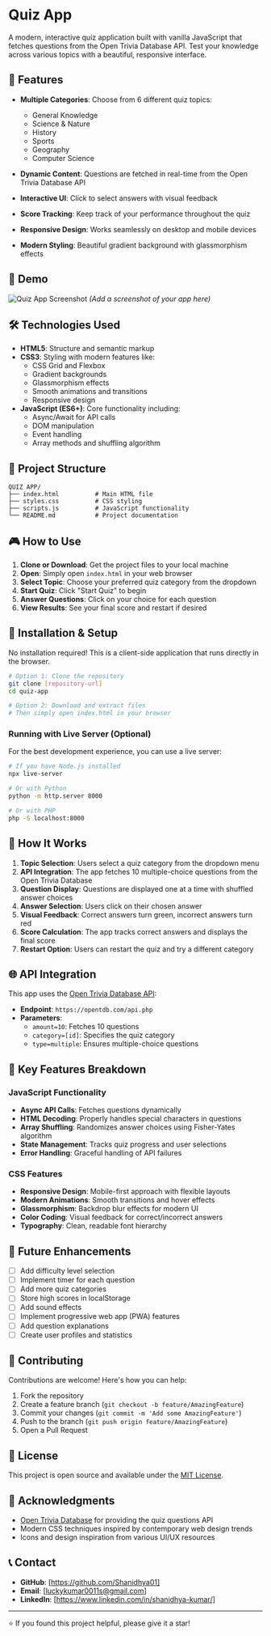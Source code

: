 # Quiz App

A modern, interactive quiz application built with vanilla JavaScript that fetches questions from the Open Trivia Database API. Test your knowledge across various topics with a beautiful, responsive interface.

## 🌟 Features

- **Multiple Categories**: Choose from 6 different quiz topics:
  - General Knowledge
  - Science & Nature
  - History
  - Sports
  - Geography
  - Computer Science

- **Dynamic Content**: Questions are fetched in real-time from the Open Trivia Database API
- **Interactive UI**: Click to select answers with visual feedback
- **Score Tracking**: Keep track of your performance throughout the quiz
- **Responsive Design**: Works seamlessly on desktop and mobile devices
- **Modern Styling**: Beautiful gradient background with glassmorphism effects

## 🚀 Demo

![Quiz App Screenshot](screenshot.png) *(Add a screenshot of your app here)*

## 🛠️ Technologies Used

- **HTML5**: Structure and semantic markup
- **CSS3**: Styling with modern features like:
  - CSS Grid and Flexbox
  - Gradient backgrounds
  - Glassmorphism effects
  - Smooth animations and transitions
  - Responsive design
- **JavaScript (ES6+)**: Core functionality including:
  - Async/Await for API calls
  - DOM manipulation
  - Event handling
  - Array methods and shuffling algorithm

## 📁 Project Structure

```
QUIZ APP/
├── index.html          # Main HTML file
├── styles.css          # CSS styling
├── scripts.js          # JavaScript functionality
└── README.md           # Project documentation
```

## 🎮 How to Use

1. **Clone or Download**: Get the project files to your local machine
2. **Open**: Simply open `index.html` in your web browser
3. **Select Topic**: Choose your preferred quiz category from the dropdown
4. **Start Quiz**: Click "Start Quiz" to begin
5. **Answer Questions**: Click on your choice for each question
6. **View Results**: See your final score and restart if desired

## 🔧 Installation & Setup

No installation required! This is a client-side application that runs directly in the browser.

```bash
# Option 1: Clone the repository
git clone [repository-url]
cd quiz-app

# Option 2: Download and extract files
# Then simply open index.html in your browser
```

### Running with Live Server (Optional)

For the best development experience, you can use a live server:

```bash
# If you have Node.js installed
npx live-server

# Or with Python
python -m http.server 8000

# Or with PHP
php -S localhost:8000
```

## 🎯 How It Works

1. **Topic Selection**: Users select a quiz category from the dropdown menu
2. **API Integration**: The app fetches 10 multiple-choice questions from the Open Trivia Database
3. **Question Display**: Questions are displayed one at a time with shuffled answer choices
4. **Answer Selection**: Users click on their chosen answer
5. **Visual Feedback**: Correct answers turn green, incorrect answers turn red
6. **Score Calculation**: The app tracks correct answers and displays the final score
7. **Restart Option**: Users can restart the quiz and try a different category

## 🌐 API Integration

This app uses the [Open Trivia Database API](https://opentdb.com/):
- **Endpoint**: `https://opentdb.com/api.php`
- **Parameters**: 
  - `amount=10`: Fetches 10 questions
  - `category=[id]`: Specifies the quiz category
  - `type=multiple`: Ensures multiple-choice questions

## 🎨 Key Features Breakdown

### JavaScript Functionality
- **Async API Calls**: Fetches questions dynamically
- **HTML Decoding**: Properly handles special characters in questions
- **Array Shuffling**: Randomizes answer choices using Fisher-Yates algorithm
- **State Management**: Tracks quiz progress and user selections
- **Error Handling**: Graceful handling of API failures

### CSS Features
- **Responsive Design**: Mobile-first approach with flexible layouts
- **Modern Animations**: Smooth transitions and hover effects
- **Glassmorphism**: Backdrop blur effects for modern UI
- **Color Coding**: Visual feedback for correct/incorrect answers
- **Typography**: Clean, readable font hierarchy

## 🔮 Future Enhancements

- [ ] Add difficulty level selection
- [ ] Implement timer for each question
- [ ] Add more quiz categories
- [ ] Store high scores in localStorage
- [ ] Add sound effects
- [ ] Implement progressive web app (PWA) features
- [ ] Add question explanations
- [ ] Create user profiles and statistics

## 🤝 Contributing

Contributions are welcome! Here's how you can help:

1. Fork the repository
2. Create a feature branch (`git checkout -b feature/AmazingFeature`)
3. Commit your changes (`git commit -m 'Add some AmazingFeature'`)
4. Push to the branch (`git push origin feature/AmazingFeature`)
5. Open a Pull Request

## 📝 License

This project is open source and available under the [MIT License](LICENSE).

## 🙏 Acknowledgments

- [Open Trivia Database](https://opentdb.com/) for providing the quiz questions API
- Modern CSS techniques inspired by contemporary web design trends
- Icons and design inspiration from various UI/UX resources

## 📞 Contact

- **GitHub**: [https://github.com/Shanidhya01]
- **Email**: [luckykumar0011s@gmail.com]
- **LinkedIn**: [https://www.linkedin.com/in/shanidhya-kumar/]

---

⭐ If you found this project helpful, please give it a star!
